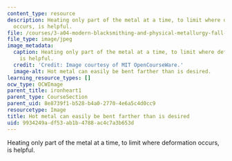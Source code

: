 ```yaml
---
content_type: resource
description: Heating only part of the metal at a time, to limit where deformation
  occurs, is helpful.
file: /courses/3-a04-modern-blacksmithing-and-physical-metallurgy-fall-2008/9934249adf53ab1b4788ac4c7a3b653d_127.jpg
file_type: image/jpeg
image_metadata:
  caption: Heating only part of the metal at a time, to limit where deformation occurs,
    is helpful.
  credit: 'Credit: Image courtesy of MIT OpenCourseWare.'
  image-alt: Hot metal can easily be bent farther than is desired.
learning_resource_types: []
ocw_type: OCWImage
parent_title: ironheart1
parent_type: CourseSection
parent_uid: 8e8739f1-b528-b4a0-2770-4e6a5c4d0cc9
resourcetype: Image
title: Hot metal can easily be bent farther than is desired
uid: 9934249a-df53-ab1b-4788-ac4c7a3b653d
---
```

Heating only part of the metal at a time, to limit where deformation occurs, is helpful.

